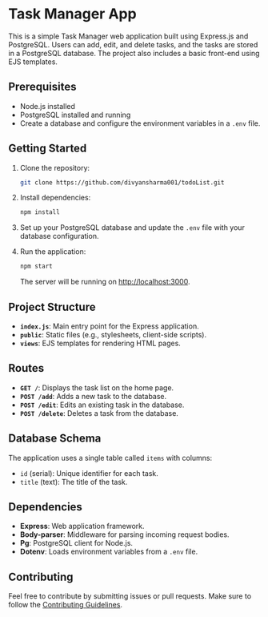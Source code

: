 # Task Manager App

This is a simple Task Manager web application built using Express.js and PostgreSQL. Users can add, edit, and delete tasks, and the tasks are stored in a PostgreSQL database. The project also includes a basic front-end using EJS templates.

## Prerequisites
- Node.js installed
- PostgreSQL installed and running
- Create a database and configure the environment variables in a `.env` file.

## Getting Started

1. Clone the repository:

   ```bash
   git clone https://github.com/divyansharma001/todoList.git
   ```

2. Install dependencies:

   ```bash
   npm install
   ```

3. Set up your PostgreSQL database and update the `.env` file with your database configuration.

4. Run the application:

   ```bash
   npm start
   ```

   The server will be running on [http://localhost:3000](http://localhost:3000).

## Project Structure

- **`index.js`**: Main entry point for the Express application.
- **`public`**: Static files (e.g., stylesheets, client-side scripts).
- **`views`**: EJS templates for rendering HTML pages.

## Routes

- **`GET /`**: Displays the task list on the home page.
- **`POST /add`**: Adds a new task to the database.
- **`POST /edit`**: Edits an existing task in the database.
- **`POST /delete`**: Deletes a task from the database.

## Database Schema

The application uses a single table called `items` with columns:
- `id` (serial): Unique identifier for each task.
- `title` (text): The title of the task.

## Dependencies

- **Express**: Web application framework.
- **Body-parser**: Middleware for parsing incoming request bodies.
- **Pg**: PostgreSQL client for Node.js.
- **Dotenv**: Loads environment variables from a `.env` file.

## Contributing

Feel free to contribute by submitting issues or pull requests. Make sure to follow the [Contributing Guidelines](CONTRIBUTING.md).

